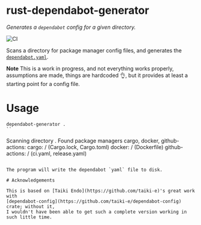 # rust-dependabot-generator
_Generates a `dependabot` config for a given directory._

![CI](https://github.com/andreimoustache/rust-dependabot-generator/actions/workflows/ci.yaml/badge.svg)

Scans a directory for package manager config files, and generates the [`dependabot.yaml`](https://docs.github.com/en/code-security/dependabot/dependabot-version-updates/configuration-options-for-the-dependabot.yml-file).

**Note** This is a work in progress, and not everything works properly, assumptions are made,
things are hardcoded :ok_hand:, but it provides at least a starting point for a config file.

# Usage

```shell
dependabot-generator .
``

```
Scanning directory .
Found package managers cargo, docker, github-actions:
    cargo: / (Cargo.lock, Cargo.toml)
    docker: / (Dockerfile)
    github-actions: / (ci.yaml, release.yaml)
```

The program will write the dependabot `yaml` file to disk.

# Acknowledgements

This is based on [Taiki Endo](https://github.com/taiki-e)'s great work with
[dependabot-config](https://github.com/taiki-e/dependabot-config) crate; without it,
I wouldn't have been able to get such a complete version working in such little time.
